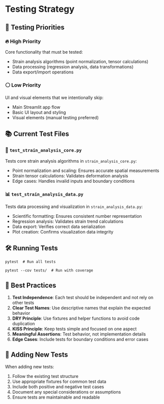 # Testing Strategy

## 🎯 Testing Priorities

### 🔥 High Priority

Core functionality that must be tested:

- Strain analysis algorithms (point normalization, tensor calculations)
- Data processing (regression analysis, data transformations)
- Data export/import operations

### ⚪ Low Priority

UI and visual elements that we intentionally skip:

- Main Streamlit app flow
- Basic UI layout and styling
- Visual elements (manual testing preferred)

## 📚 Current Test Files

### 🔬 `test_strain_analysis_core.py`

Tests core strain analysis algorithms in `strain_analysis_core.py`:

- Point normalization and scaling: Ensures accurate spatial measurements
- Strain tensor calculations: Validates deformation analysis
- Edge cases: Handles invalid inputs and boundary conditions

### 📊 `test_strain_analysis_data.py`

Tests data processing and visualization in `strain_analysis_data.py`:

- Scientific formatting: Ensures consistent number representation
- Regression analysis: Validates strain trend calculations
- Data export: Verifies correct data serialization
- Plot creation: Confirms visualization data integrity

## 🛠️ Running Tests

```shell
pytest  # Run all tests

pytest --cov tests/  # Run with coverage
```

## 📝 Best Practices

1. **Test Independence**: Each test should be independent and not rely on other tests
2. **Clear Test Names**: Use descriptive names that explain the expected behavior
3. **DRY Principle**: Use fixtures and helper functions to avoid code duplication
4. **KISS Principle**: Keep tests simple and focused on one aspect
5. **Meaningful Assertions**: Test behavior, not implementation details
6. **Edge Cases**: Include tests for boundary conditions and error cases

## 🔄 Adding New Tests

When adding new tests:

1. Follow the existing test structure
2. Use appropriate fixtures for common test data
3. Include both positive and negative test cases
4. Document any special considerations or assumptions
5. Ensure tests are maintainable and readable

